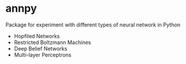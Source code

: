 annpy
=====

Package for experiment with different types of neural network in Python

* Hopfiled Networks
* Restricted Boltzmann Machines
* Deep Belief Networks
* Multi-layer Perceptrons
